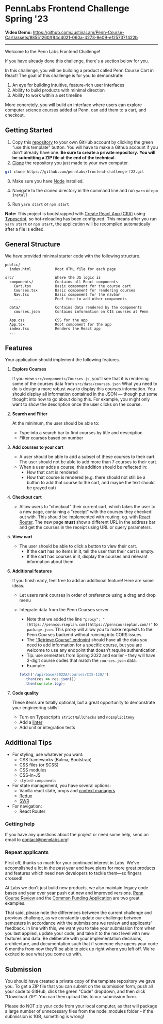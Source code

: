 # PennLabs Frontend Challenge Spring '23

**Video Demo:**
https://github.com/JustinaLam/Penn-Course-Cart/assets/88551260/f84c4021-060a-4273-9e09-ef257371422b

------------------------------------------------------------------------------------------------------------------

Welcome to the Penn Labs Frontend Challenge!

If you have already done this challenge, there's a [section below](https://www.notion.so/Frontend-Challenge-Fall-22-d6c03559ee1d4f1f9f56aa6836b7caba) for you. 

In this challenge, you will be building a product called Penn Course Cart in React! The goal of this challenge is for you to demonstrate:

1. An eye for building intuitive, feature-rich user interfaces
2. Ability to build products with minimal direction
3. Ability to work within a set timeline

More concretely, you will build an interface where users can explore computer science courses added at Penn, can add them to a cart, and checkout.

## Getting Started

1. Copy this [repository](https://github.com/pennlabs/frontend-challenge) to your own GitHub account by clicking the green "use this template" button. You will have to make a Github account if you don't already have one. **Be sure to create a private repository.** **You will be submitting a ZIP file at the end of the technical.**
2. [Clone](https://help.github.com/en/github/creating-cloning-and-archiving-repositories/cloning-a-repository) the repository you just made to your own computer. 

```bash
git clone https://github.com/pennlabs/frontend-challenge-f22.git
```

3. Make sure you have [Node](https://www.seas.upenn.edu/~cis197/development) installed.

4. Navigate to the cloned directory in the command line and run `yarn` or `npm install`

5. Run `yarn start` or `npm start`

**Note:** This project is bootstrapped with [Create React App (CRA)](https://github.com/facebook/create-react-app) using [Typescript](https://www.typescriptlang.org/), so hot-reloading has been configured. This means after you run `yarn start` or `npm start`, the application will be recompiled automatically after a file is edited.

## General Structure

We have provided minimal starter code with the following structure. 

```
public/
  index.html           Root HTML file for each page

src/                   Where the JS logic is
  components/          Contains all React components
    Cart.tsx           Basic component for the course cart
    Courses.tsx        Basic component for rendering courses
    Nav.tsx            Basic component for the navbar
    ...                Feel free to add other components

  data/                Contains data rendered by the components
    courses.json       Contains information on CIS courses at Penn

  App.css              CSS for the app
  App.tsx              Root component for the app
  index.tsx            Renders the React app
  ...
```

## Features

Your application should implement the following features. 

1. **Explore Courses**
    
    If you view `src/components/Courses.js`,  you'll see that it is rendering some of the courses data from `src/data/courses.json` What you need to do is design a more robust way to display this courses information. You should display all information contained in the JSON — though put some thought into how to go about doing this. For example, you might only want to show the description once the user clicks on the course.
    
2. **Search and Filter**
    
    At the minimum, the user should be able to:
    
    - Type into a search bar to find courses by title and description
    - Filter courses based on number
3. **Add courses to your cart**
    - A user should be able to add a subset of these courses to their cart. The user should not be able to add more than 7 courses to their cart.
    - When a user adds a course, this addition should be reflected in:
        - How that cart is rendered
        - How that course is rendered (e.g. there should not still be a button to add that course to the cart, and maybe the text should be grayed out)
4. **Checkout cart**
    - Allow users to "checkout" their current cart, which takes the user to a new page, containing a "receipt" with the courses they checked out with. This should be implemented with routing, eg. with [React Router](https://reactrouter.com/en/main). The new page **must** show a different URL in the address bar and get the courses in the receipt using URL or query parameters.
5. **View cart**
    - The user should be able to click a button to view their cart.
        - If the cart has no items in it, tell the user that their cart is empty.
        - If the cart has courses in it, display the courses and relevant information about them.
6. **Additional features**
    
    If you finish early, feel free to add an additional feature! Here are some ideas.
    - Let users rank courses in order of preference using a drag and drop menu
    - Integrate data from the Penn Courses server
        - Note that we added the line `"proxy": "[https://penncourseplan.com](https://penncourseplan.com/)"` to `package.json`. This proxy will allow you to make requests to the Penn Courses backend without running into CORS issues.
        - The [“Retrieve Course” endpoint](https://penncourseplan.com/api/documentation/#tag/PCx-Course/operation/Retrieve%20Course) should have all the data you need to add information for a specific course, but you are welcome to use any endpoint that doesn’t require authentication.
        - Tip: use semesters from Spring 2022 and earlier - they will have 3-digit course codes that match the `courses.json` data.
        - Example:
    
        ```jsx
        fetch('/api/base/2022A/courses/CIS-120/')
          .then(res => res.json())
          .then(console.log);
        ```
7. **Code quality**
    
    These items are totally optional, but a great opportunity to demonstrate your engineering skills!
    
    - Turn on Typescript’s `strictNullChecks` and `noImplicitAny`
    - Add a [linter](https://eslint.org/)
    - Add unit or integration tests

## Additional Tips

- For styling, use whatever you want:
    - CSS frameworks (Bulma, Bootstrap)
    - CSS files (or SCSS)
    - CSS modules
    - CSS-in-JS
    - `styled-components`
- For state management, you have several options:
    - Vanilla react state, props and [context managers](https://reactjs.org/docs/context.html)
    - [Redux](https://redux.js.org/)
    - [SWR](https://swr.vercel.app/)
- For navigation:
    - React Router

### **Getting help**

If you have any questions about the project or need some help, send an email to contact@pennlabs.org!

### **Repeat applicants**

First off, thanks so much for your continued interest in Labs. We've accomplished a lot in the past year and have plans for more great products and features which need new developers to tackle them—so fingers crossed!

At Labs we don't just build new products, we also maintain legacy code bases and year over year push out new and improved versions. [Penn Course Review](https://penncoursereview.com/) and the [Common Funding Application](https://penncfa.com/) are two great examples.

That said, please note the differences between the current challenge and previous challenge, as we constantly update our challenge between semesters in accordance with the submissions we review and applicants' feedback. In line with this, we want you to take your submission from when you last applied, update your code, and take it to the next level with new features and data. Be deliberate with your implementation decisions, architecture, and documentation such that if someone else opens your code 6 months from now they'll be able to pick up right where you left off. We're excited to see what you come up with.

## Submission

You should have created a private copy of the template repository we gave you. To get a ZIP file that you can submit on the submission form, push all your code to GitHub, click the green "Code" dropdown, and then click "Download ZIP". You can then upload this to our submission form.

Please do NOT zip your code from your local computer, as that will package a large number of unnecessary files from the node_modules folder - if the submission is 1GB, something is wrong!
